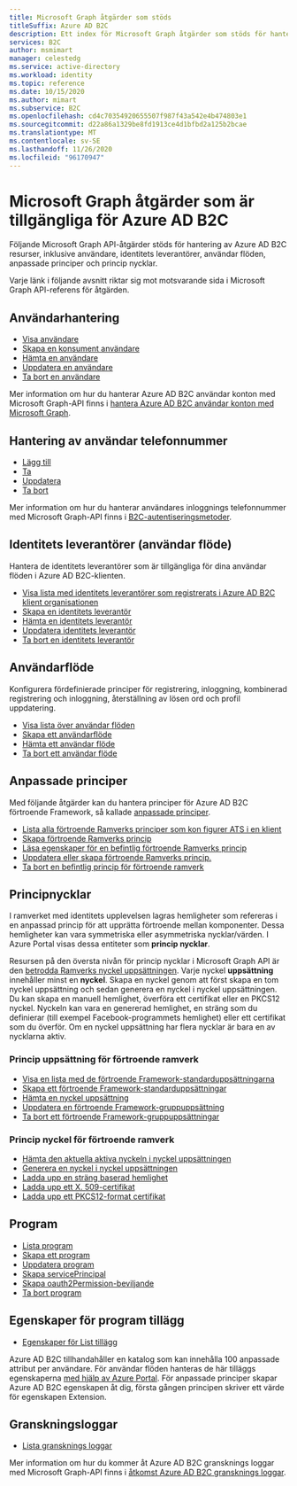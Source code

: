 ```yaml
---
title: Microsoft Graph åtgärder som stöds
titleSuffix: Azure AD B2C
description: Ett index för Microsoft Graph åtgärder som stöds för hantering av Azure AD B2C resurser, inklusive användare, användar flöden, identitets leverantörer, anpassade principer, princip nycklar med mera.
services: B2C
author: msmimart
manager: celestedg
ms.service: active-directory
ms.workload: identity
ms.topic: reference
ms.date: 10/15/2020
ms.author: mimart
ms.subservice: B2C
ms.openlocfilehash: cd4c70354920655507f987f43a542e4b474803e1
ms.sourcegitcommit: d22a86a1329be8fd1913ce4d1bfbd2a125b2bcae
ms.translationtype: MT
ms.contentlocale: sv-SE
ms.lasthandoff: 11/26/2020
ms.locfileid: "96170947"
---
```

# <a name="microsoft-graph-operations-available-for-azure-ad-b2c"></a>Microsoft Graph åtgärder som är tillgängliga för Azure AD B2C

Följande Microsoft Graph API-åtgärder stöds för hantering av Azure AD B2C resurser, inklusive användare, identitets leverantörer, användar flöden, anpassade principer och princip nycklar.

Varje länk i följande avsnitt riktar sig mot motsvarande sida i Microsoft Graph API-referens för åtgärden.

## <a name="user-management"></a>Användarhantering

- [Visa användare](/graph/api/user-list)
- [Skapa en konsument användare](/graph/api/user-post-users)
- [Hämta en användare](/graph/api/user-get)
- [Uppdatera en användare](/graph/api/user-update)
- [Ta bort en användare](/graph/api/user-delete)

Mer information om hur du hanterar Azure AD B2C användar konton med Microsoft Graph-API finns i [hantera Azure AD B2C användar konton med Microsoft Graph](manage-user-accounts-graph-api.md).

## <a name="user-phone-number-management"></a>Hantering av användar telefonnummer

- [Lägg till](/graph/api/authentication-post-phonemethods)
- [Ta](/graph/api/b2cauthenticationmethodspolicy-get)
- [Uppdatera](/graph/api/b2cauthenticationmethodspolicy-update)
- [Ta bort](/graph/api/phoneauthenticationmethod-delete)

Mer information om hur du hanterar användares inloggnings telefonnummer med Microsoft Graph-API finns i [B2C-autentiseringsmetoder](/graph/api/resources/b2cauthenticationmethodspolicy).

## <a name="identity-providers-user-flow"></a>Identitets leverantörer (användar flöde)

Hantera de identitets leverantörer som är tillgängliga för dina användar flöden i Azure AD B2C-klienten.

- [Visa lista med identitets leverantörer som registrerats i Azure AD B2C klient organisationen](/graph/api/identityprovider-list)
- [Skapa en identitets leverantör](/graph/api/identityprovider-post-identityproviders)
- [Hämta en identitets leverantör](/graph/api/identityprovider-get)
- [Uppdatera identitets leverantör](/graph/api/identityprovider-update)
- [Ta bort en identitets leverantör](/graph/api/identityprovider-delete)

## <a name="user-flow"></a>Användarflöde

Konfigurera fördefinierade principer för registrering, inloggning, kombinerad registrering och inloggning, återställning av lösen ord och profil uppdatering.

- [Visa lista över användar flöden](/graph/api/identityuserflow-list)
- [Skapa ett användarflöde](/graph/api/identityuserflow-post-userflows)
- [Hämta ett användar flöde](/graph/api/identityuserflow-get)
- [Ta bort ett användar flöde](/graph/api/identityuserflow-delete)

## <a name="custom-policies"></a>Anpassade principer

Med följande åtgärder kan du hantera principer för Azure AD B2C förtroende Framework, så kallade [anpassade principer](custom-policy-overview.md).

- [Lista alla förtroende Ramverks principer som kon figurer ATS i en klient](/graph/api/trustframework-list-trustframeworkpolicies)
- [Skapa förtroende Ramverks princip](/graph/api/trustframework-post-trustframeworkpolicy)
- [Läsa egenskaper för en befintlig förtroende Ramverks princip](/graph/api/trustframeworkpolicy-get)
- [Uppdatera eller skapa förtroende Ramverks princip.](/graph/api/trustframework-put-trustframeworkpolicy)
- [Ta bort en befintlig princip för förtroende ramverk](/graph/api/trustframeworkpolicy-delete)

## <a name="policy-keys"></a>Principnycklar

I ramverket med identitets upplevelsen lagras hemligheter som refereras i en anpassad princip för att upprätta förtroende mellan komponenter. Dessa hemligheter kan vara symmetriska eller asymmetriska nycklar/värden. I Azure Portal visas dessa entiteter som **princip nycklar**.

Resursen på den översta nivån för princip nycklar i Microsoft Graph API är den [betrodda Ramverks nyckel uppsättningen](/graph/api/resources/trustframeworkkeyset). Varje nyckel **uppsättning** innehåller minst en **nyckel**. Skapa en nyckel genom att först skapa en tom nyckel uppsättning och sedan generera en nyckel i nyckel uppsättningen. Du kan skapa en manuell hemlighet, överföra ett certifikat eller en PKCS12 nyckel. Nyckeln kan vara en genererad hemlighet, en sträng som du definierar (till exempel Facebook-programmets hemlighet) eller ett certifikat som du överför. Om en nyckel uppsättning har flera nycklar är bara en av nycklarna aktiv.

### <a name="trust-framework-policy-keyset"></a>Princip uppsättning för förtroende ramverk

- [Visa en lista med de förtroende Framework-standarduppsättningarna](/graph/api/trustframework-list-keysets)
- [Skapa ett förtroende Framework-standarduppsättningar](/graph/api/trustframework-post-keysets)
- [Hämta en nyckel uppsättning](/graph/api/trustframeworkkeyset-get)
- [Uppdatera en förtroende Framework-gruppuppsättning](/graph/api/trustframeworkkeyset-update)
- [Ta bort ett förtroende Framework-gruppuppsättningar](/graph/api/trustframeworkkeyset-delete)

### <a name="trust-framework-policy-key"></a>Princip nyckel för förtroende ramverk

- [Hämta den aktuella aktiva nyckeln i nyckel uppsättningen](/graph/api/trustframeworkkeyset-getactivekey)
- [Generera en nyckel i nyckel uppsättningen](/graph/api/trustframeworkkeyset-generatekey)
- [Ladda upp en sträng baserad hemlighet](/graph/api/trustframeworkkeyset-uploadsecret)
- [Ladda upp ett X. 509-certifikat](/graph/api/trustframeworkkeyset-uploadcertificate)
- [Ladda upp ett PKCS12-format certifikat](/graph/api/trustframeworkkeyset-uploadpkcs12)

## <a name="applications"></a>Program

- [Lista program](/graph/api/application-list)
- [Skapa ett program](/graph/api/resources/application)
- [Uppdatera program](/graph/api/application-update)
- [Skapa servicePrincipal](/graph/api/resources/serviceprincipal)
- [Skapa oauth2Permission-beviljande](/graph/api/resources/oauth2permissiongrant)
- [Ta bort program](/graph/api/application-delete)

## <a name="application-extension-properties"></a>Egenskaper för program tillägg

- [Egenskaper för List tillägg](/graph/api/application-list-extensionproperty)

Azure AD B2C tillhandahåller en katalog som kan innehålla 100 anpassade attribut per användare. För användar flöden hanteras de här tilläggs egenskaperna [med hjälp av Azure Portal](custom-policy-custom-attributes.md). För anpassade principer skapar Azure AD B2C egenskapen åt dig, första gången principen skriver ett värde för egenskapen Extension.

## <a name="audit-logs"></a>Granskningsloggar

- [Lista gransknings loggar](/graph/api/directoryaudit-list)

Mer information om hur du kommer åt Azure AD B2C gransknings loggar med Microsoft Graph-API finns i [åtkomst Azure AD B2C gransknings loggar](view-audit-logs.md).
